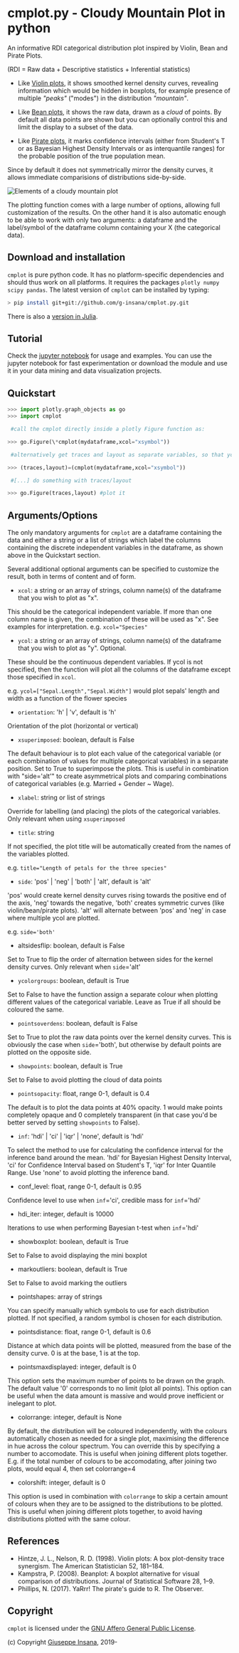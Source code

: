 # cmplot.py - Cloudy Mountain Plot in python

An informative RDI categorical distribution plot inspired by Violin, Bean and Pirate Plots.

(RDI = Raw data + Descriptive statistics + Inferential statistics)

* Like [Violin plots](https://en.wikipedia.org/wiki/Violin_plot), it shows smoothed kernel density curves, revealing information which would be hidden in boxplots, for example presence of multiple *"peaks"* ("modes") in the distribution *"mountain"*.

* Like [Bean plots](https://www.jstatsoft.org/article/view/v028c01), it shows the raw data, drawn as a *cloud* of points. By default all data points are shown but you can optionally control this and limit the display to a subset of the data.

* Like [Pirate plots](https://github.com/ndphillips/yarrr), it marks confidence intervals (either from Student's T or as Bayesian Highest Density Intervals or as interquantile ranges) for the probable position of the true population mean.

Since by default it does not symmetrically mirror the density curves, it allows immediate comparisions of distributions side-by-side.

![Elements of a cloudy mountain plot](https://github.com/g-insana/cmplot.py/img/cmplot_elements.png)

The plotting function comes with a large number of options, allowing full customization of the results. On the other hand it is also automatic enough to be able to work with only two arguments: a dataframe and the label/symbol of the dataframe column containing your X (the categorical data).

## Download and installation

`cmplot` is pure python code. It has no platform-specific dependencies and should thus work on all platforms. It requires the packages `plotly numpy scipy pandas`. The latest version of `cmplot` can be installed by typing:

``` bash
> pip install git+git://github.com/g-insana/cmplot.py.git
```

There is also a [version in Julia](https://github.com/g-insana/CMPlot.jl/).

## Tutorial

Check the [jupyter notebook](https://github.com/g-insana/cmplot.py/cmplot_python3_with_examples.ipynb) for usage and examples. You can use the jupyter notebook for fast experimentation or download the module and use it in your data mining and data visualization projects.

## Quickstart

``` python
>>> import plotly.graph_objects as go
>>> import cmplot

 #call the cmplot directly inside a plotly Figure function as:

>>> go.Figure(\*cmplot(mydataframe,xcol="xsymbol"))

 #alternatively get traces and layout as separate variables, so that you can modify them or combine with others before passing them to Figure() function:

>>> (traces,layout)=(cmplot(mydataframe,xcol="xsymbol"))

 #[...] do something with traces/layout

>>> go.Figure(traces,layout) #plot it
```

## Arguments/Options

The only mandatory arguments for `cmplot` are a dataframe containing the data and either a string or a list of strings which label the columns containing the discrete independent variables in the dataframe, as shown above in the Quickstart section.

Several additional optional arguments can be specified to customize the result, both in terms of content and of form.

* `xcol`: a string or an array of strings, column name(s) of the dataframe that you wish to plot as "x".

This should be the categorical independent variable. If more than one column name is given, the combination of these will be used as "x". See examples for interpretation.
e.g. `xcol="Species"`

* `ycol`: a string or an array of strings, column name(s) of the dataframe that you wish to plot as "y". Optional.

These should be the continuous dependent variables. If ycol is not specified, then the function will plot all the columns of the dataframe except those specified in `xcol`.

e.g. `ycol=["Sepal.Length","Sepal.Width"]` would plot sepals' length and width as a function of the flower species

* `orientation`: 'h' | 'v', default is 'h'

Orientation of the plot (horizontal or vertical)

* `xsuperimposed`: boolean, default is False

The default behaviour is to plot each value of the categorical variable (or each combination of values for multiple categorical variables) in a separate position. Set to True to superimpose the plots. This is useful in combination with "side='alt'" to create asymmetrical plots and comparing combinations of categorical variables (e.g. Married + Gender ~ Wage).

* `xlabel`: string or list of strings

Override for labelling (and placing) the plots of the categorical variables. Only relevant when using `xsuperimposed`

* `title`: string

If not specified, the plot title will be automatically created from the names of the variables plotted.

e.g. `title="Length of petals for the three species"`

* `side`: 'pos' | 'neg' | 'both' | 'alt', default is 'alt'

'pos' would create kernel density curves rising towards the positive end of the axis, 'neg' towards the negative, 'both' creates symmetric curves (like violin/bean/pirate plots). 'alt' will alternate between 'pos' and 'neg' in case where multiple ycol are plotted.

e.g. `side='both'`

* altsidesflip: boolean, default is False

Set to True to flip the order of alternation between sides for the kernel density curves. Only relevant when `side`='alt'

* `ycolorgroups`: boolean, default is True

Set to False to have the function assign a separate colour when plotting different values of the categorical variable. Leave as True if all should be coloured the same.

* `pointsoverdens`: boolean, default is False

Set to True to plot the raw data points over the kernel density curves. This is obviously the case when `side`='both', but otherwise by default points are plotted on the opposite side.

* `showpoints`: boolean, default is True

Set to False to avoid plotting the cloud of data points

* `pointsopacity`: float, range 0-1, default is 0.4

The default is to plot the data points at 40% opacity. 1 would make points completely opaque and 0 completely transparent (in that case you'd be better served by setting `showpoints` to False).

* `inf`: 'hdi' | 'ci' | 'iqr' | 'none', default is 'hdi'

To select the method to use for calculating the confidence interval for the inference band around the mean. 'hdi' for Bayesian Highest Density Interval, 'ci' for Confidence Interval based on Student's T, 'iqr' for Inter Quantile Range. Use 'none' to avoid plotting the inference band.

* conf_level: float, range 0-1, default is 0.95

Confidence level to use when `inf`='ci', credible mass for `inf`='hdi'

* hdi_iter: integer, default is 10000

Iterations to use when performing Bayesian t-test when `inf`='hdi'

* showboxplot: boolean, default is True

Set to False to avoid displaying the mini boxplot

* markoutliers: boolean, default is True

Set to False to avoid marking the outliers

* pointshapes: array of strings

You can specify manually which symbols to use for each distribution plotted. If not specified, a random symbol is chosen for each distribution.

* pointsdistance: float, range 0-1, default is 0.6

Distance at which data points will be plotted, measured from the base of the density curve. 0 is at the base, 1 is at the top.

* pointsmaxdisplayed: integer, default is 0

This option sets the maximum number of points to be drawn on the graph. The default value '0' corresponds to no limit (plot all points). This option can be useful when the data amount is massive and would prove inefficient or inelegant to plot.

* colorrange: integer, default is None

By default, the distribution will be coloured independently, with the colours automatically chosen as needed for a single plot, maximising the difference in hue across the colour spectrum. You can override this by specifying a number to accomodate. This is useful when joining different plots together. E.g. if the total number of colours to be accomodating, after joining two plots, would equal 4, then set colorrange=4

* colorshift: integer, default is 0

This option is used in combination with `colorrange` to skip a certain amount of colours when they are to be assigned to the distributions to be plotted. This is useful when joining different plots together, to avoid having distributions plotted with the same colour.

## References

* Hintze, J. L., Nelson, R. D. (1998). Violin plots: A box plot-density trace synergism. The American Statistician 52, 181–184.
* Kampstra, P. (2008). Beanplot: A boxplot alternative for visual comparison of distributions. Journal of Statistical Software 28, 1–9.
* Phillips, N. (2017). YaRrr! The pirate's guide to R. The Observer.

## Copyright

`cmplot` is licensed under the [GNU Affero General Public License](https://choosealicense.com/licenses/agpl-3.0/).

(c) Copyright [Giuseppe Insana](http://insana.net), 2019-
